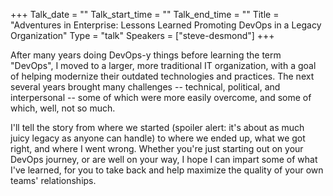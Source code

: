+++
Talk_date = ""
Talk_start_time = ""
Talk_end_time = ""
Title = "Adventures in Enterprise: Lessons Learned Promoting DevOps in a Legacy Organization"
Type = "talk"
Speakers = ["steve-desmond"]
+++

After many years doing DevOps-y things before learning the term "DevOps", I moved to a larger, more traditional IT organization, with a goal of helping modernize their outdated technologies and practices. The next several years brought many challenges -- technical, political, and interpersonal -- some of which were more easily overcome, and some of which, well, not so much.

I'll tell the story from where we started (spoiler alert: it's about as much juicy legacy as anyone can handle) to where we ended up, what we got right, and where I went wrong. Whether you're just starting out on your DevOps journey, or are well on your way, I hope I can impart some of what I've learned, for you to take back and help maximize the quality of your own teams' relationships.
